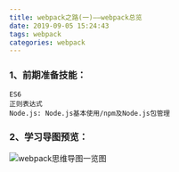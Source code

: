 ```yaml
---
title: webpack之路(一)——webpack总览
date: 2019-09-05 15:24:43
tags: webpack
categories: webpack
---
```


### 1、前期准备技能：
    ES6
    正则表达式
    Node.js: Node.js基本使用/npm及Node.js包管理

### 2、学习导图预览：

![webpack思维导图一览图](/images/webpack.jpeg)

